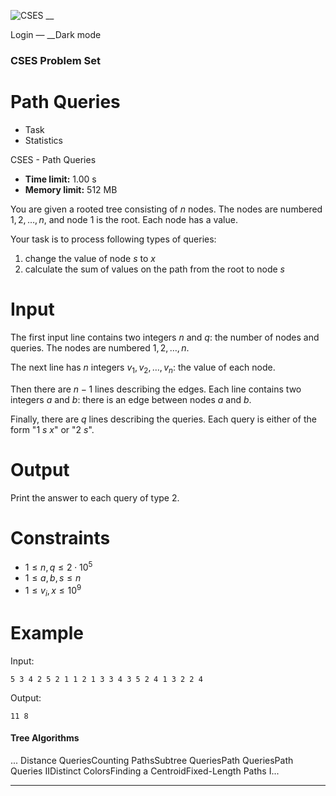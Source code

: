 ![CSES](/logo.png?1) __

Login — __Dark mode

### CSES Problem Set

# Path Queries

  * Task
  * Statistics

CSES - Path Queries

  * **Time limit:** 1.00 s
  * **Memory limit:** 512 MB

You are given a rooted tree consisting of $n$ nodes. The nodes are numbered
$1,2,\ldots,n$, and node $1$ is the root. Each node has a value.

Your task is to process following types of queries:

  1. change the value of node $s$ to $x$
  2. calculate the sum of values on the path from the root to node $s$

# Input

The first input line contains two integers $n$ and $q$: the number of nodes
and queries. The nodes are numbered $1,2,\ldots,n$.

The next line has $n$ integers $v_1,v_2,\ldots,v_n$: the value of each node.

Then there are $n-1$ lines describing the edges. Each line contains two
integers $a$ and $b$: there is an edge between nodes $a$ and $b$.

Finally, there are $q$ lines describing the queries. Each query is either of
the form "1 $s$ $x$" or "2 $s$".

# Output

Print the answer to each query of type 2.

# Constraints

  * $1 \le n, q \le 2 \cdot 10^5$
  * $1 \le a,b, s \le n$
  * $1 \le v_i, x \le 10^9$

# Example

Input:

``` 5 3 4 2 5 2 1 1 2 1 3 3 4 3 5 2 4 1 3 2 2 4 ```

Output:

``` 11 8 ```

#### Tree Algorithms

... Distance QueriesCounting PathsSubtree QueriesPath QueriesPath Queries
IIDistinct ColorsFinding a CentroidFixed-Length Paths I...

* * *

